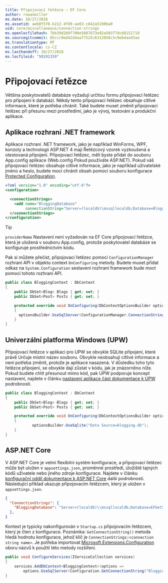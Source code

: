 ```yaml
---
title: Připojovací řetězce – EF Core
author: rowanmiller
ms.date: 10/27/2016
ms.assetid: aeb0f5f8-b212-4f89-ae83-c642a5190ba0
uid: core/miscellaneous/connection-strings
ms.openlocfilehash: 7bb39d260f700e5087673e92a50377dc68151710
ms.sourcegitcommit: 85ccc9ed42d4aaf7525c6312058c5c9ebdaed3ae
ms.translationtype: MT
ms.contentlocale: cs-CZ
ms.lasthandoff: 10/27/2018
ms.locfileid: "50191339"
---
```

# <a name="connection-strings"></a>Připojovací řetězce

Většina poskytovatelů databáze vyžadují určitou formu připojovací řetězec pro připojení k databázi. Někdy tento připojovací řetězec obsahuje citlivé informace, které je potřeba chránit. Také budete muset změnit připojovací řetězec při přesunu mezi prostředími, jako je vývoj, testování a produkční aplikace.

## <a name="net-framework-applications"></a>Aplikace rozhraní .NET framework

Aplikace rozhraní .NET framework, jako je například WinForms, WPF, konzoly a technologii ASP.NET 4 mají Řetězcový vzorek vyzkoušená a otestovaná připojení. Připojovací řetězec, měli byste přidat do souboru App.config aplikace (Web.config Pokud používáte ASP.NET). Pokud váš připojovací řetězec obsahuje citlivé informace, jako je například uživatelské jméno a heslo, budete moci chránit obsah pomocí souboru konfigurace [Protected Configuration](https://docs.microsoft.com/dotnet/framework/data/adonet/connection-strings-and-configuration-files#encrypting-configuration-file-sections-using-protected-configuration).

``` xml
<?xml version="1.0" encoding="utf-8"?>
<configuration>

  <connectionStrings>
    <add name="BloggingDatabase"
         connectionString="Server=(localdb)\mssqllocaldb;Database=Blogging;Trusted_Connection=True;" />
  </connectionStrings>
</configuration>
```

> [!TIP]  
> `providerName` Nastavení není vyžadován na EF Core připojovací řetězce, která je uložená v souboru App.config, protože poskytovatel databáze se konfiguruje prostřednictvím kódu.

Pak si můžete přečíst, připojovací řetězec pomocí `ConfigurationManager` rozhraní API v objektu context `OnConfiguring` metody. Budete muset přidat odkaz na `System.Configuration` sestavení rozhraní framework bude moct pomocí tohoto rozhraní API.

``` csharp
public class BloggingContext : DbContext
{
    public DbSet<Blog> Blogs { get; set; }
    public DbSet<Post> Posts { get; set; }

    protected override void OnConfiguring(DbContextOptionsBuilder optionsBuilder)
    {
      optionsBuilder.UseSqlServer(ConfigurationManager.ConnectionStrings["BloggingDatabase"].ConnectionString);
    }
}
```

## <a name="universal-windows-platform-uwp"></a>Univerzální platforma Windows (UPW)

Připojovací řetězce v aplikaci pro UPW se obvykle SQLite připojení, které právě Určuje místní název souboru. Obvykle neobsahují citlivé informace a není potřeba změnit, protože je aplikace nasazená. V důsledku toho tyto řetězce připojení, se obvykle dají zůstat v kódu, jak je znázorněno níže. Pokud budete chtít přesunout mimo kód, pak UPW podporuje koncept nastavení, najdete v článku [nastavení aplikace část dokumentace k UPW](https://docs.microsoft.com/windows/uwp/app-settings/store-and-retrieve-app-data) podrobnosti.

``` csharp
public class BloggingContext : DbContext
{
    public DbSet<Blog> Blogs { get; set; }
    public DbSet<Post> Posts { get; set; }

    protected override void OnConfiguring(DbContextOptionsBuilder optionsBuilder)
    {
            optionsBuilder.UseSqlite("Data Source=blogging.db");
    }
}
```

## <a name="aspnet-core"></a>ASP.NET Core

V ASP.NET Core je velmi flexibilní systém konfigurace, a připojovací řetězec může být uložen v `appsettings.json`, proměnné prostředí, úložiště tajných kódů uživatele nebo jiného zdroje konfigurace. Najdete v článku [konfigurační oddíl dokumentace k ASP.NET Core](https://docs.asp.net/en/latest/fundamentals/configuration.html) další podrobnosti. Následující příklad ukazuje připojovacím řetězcem, který je uložen v `appsettings.json`.

``` json
{
  "ConnectionStrings": {
    "BloggingDatabase": "Server=(localdb)\\mssqllocaldb;Database=EFGetStarted.ConsoleApp.NewDb;Trusted_Connection=True;"
  },
}
```

Kontext je typicky nakonfigurován v `Startup.cs` připojovacím řetězcem, který je čten z konfigurace. Poznámka: `GetConnectionString()` metoda hledá hodnotu konfigurace, jehož klíč je `ConnectionStrings:<connection string name>`. Je potřeba importovat [Microsoft.Extensions.Configuration](https://docs.microsoft.com/dotnet/api/microsoft.extensions.configuration) oboru názvů k použití této metody rozšíření.

``` csharp
public void ConfigureServices(IServiceCollection services)
{
    services.AddDbContext<BloggingContext>(options =>
        options.UseSqlServer(Configuration.GetConnectionString("BloggingDatabase")));
}
```
